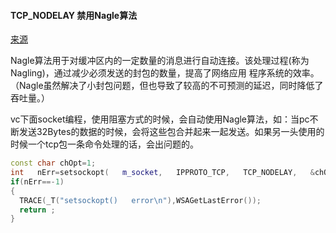 #### TCP_NODELAY 禁用Nagle算法

[来源](http://blog.csdn.net/yahohi/article/details/6717500)

  Nagle算法用于对缓冲区内的一定数量的消息进行自动连接。该处理过程(称为Nagling)，通过减少必须发送的封包的数量，提高了网络应用 程序系统的效率。（Nagle虽然解决了小封包问题，但也导致了较高的不可预测的延迟，同时降低了吞吐量。）

vc下面socket编程，使用阻塞方式的时候，会自动使用Nagle算法，如：当pc不断发送32Bytes的数据的时候，会将这些包合并起来一起发送。如果另一头使用的时候一个tcp包一条命令处理的话，会出问题的。

```c++
const char chOpt=1;   
int   nErr=setsockopt(   m_socket,   IPPROTO_TCP,   TCP_NODELAY,   &chOpt,   sizeof(char));   
if(nErr==-1)   
{   
  TRACE(_T("setsockopt()   error\n"),WSAGetLastError());   
  return ;   
} 
```

